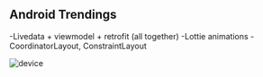 ## Android Trendings

-Livedata + viewmodel + retrofit (all together)
-Lottie animations
-CoordinatorLayout, ConstraintLayout

![device](https://media.giphy.com/media/1iplreyP9DgEkAl6h1/giphy.gif)



